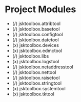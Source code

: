 # Project Modules

- (/) jsktoolbox.attribtool
- (/) jsktoolbox.basetool
- (/) jsktoolbox.configtool
- (/) jsktoolbox.datetool
- (x) jsktoolbox.devices
- (x) jsktoolbox.edmctool
- (/) jsktoolbox.libs
- (x) jsktoolbox.logstool
- (/) jsktoolbox.netaddresstool
- (/) jsktoolbox.nettool
- (/) jsktoolbox.raisetool
- (/) jsktoolbox.stringtool
- (x) jsktoolbox.systemtool
- (x) jsktoolbox.tktool
